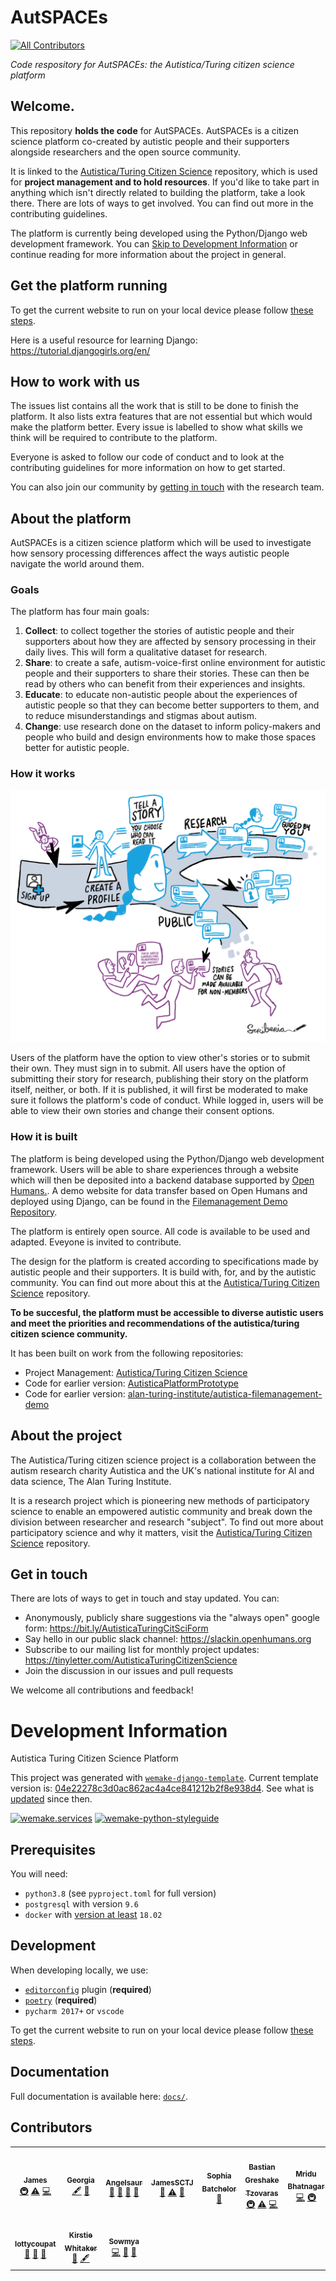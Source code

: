 # AutSPACEs
<!-- ALL-CONTRIBUTORS-BADGE:START - Do not remove or modify this section -->
[![All Contributors](https://img.shields.io/badge/all_contributors-10-orange.svg?style=flat-square)](#contributors-)
<!-- ALL-CONTRIBUTORS-BADGE:END -->

*Code respository for AutSPACEs: the Autistica/Turing citizen science platform*

## Welcome.

This repository **holds the code** for AutSPACEs. AutSPACEs is a citizen science platform co-created by autistic people and their supporters alongside researchers and the open source community. 

It is linked to the [Autistica/Turing Citizen Science](https://github.com/alan-turing-institute/AutisticaCitizenScience) repository, which is used for **project management and to hold resources**. If you'd like to take part in anything which isn't directly related to building the platform, take a look there. There are lots of ways to get involved. You can find out more in the contributing guidelines. 

The platform is currently being developed using the Python/Django web development framework. You can [Skip to Development Information](#development-information) or continue reading for more information about the project in general. 

## Get the platform running

To get the current website to run on your local device please follow [these steps](/dev_readme.md).

Here is a useful resource for learning Django: https://tutorial.djangogirls.org/en/

## How to work with us

The issues list contains all the work that is still to be done to finish the platform. It also lists extra features that are not essential but which would make the platform better. Every issue is labelled to show what skills we think will be required to contribute to the platform. 

Everyone is asked to follow our code of conduct and to look at the contributing guidelines for more information on how to get started.

You can also join our community by [getting in touch](#get-in-touch) with the research team. 

## About the platform

AutSPACEs is a citizen science platform which will be used to investigate how sensory processing differences affect the ways autistic people navigate the world around them. 

### Goals

The platform has four main goals:

1. **Collect**: to collect together the stories of autistic people and their supporters about how they are affected by sensory processing in their daily lives. This will form a qualitative dataset for research.
2. **Share**: to create a safe, autism-voice-first online environment for autistic people and their supporters to share their stories. These can then be read by others who can benefit from their experiences and insights. 
3. **Educate**: to educate non-autistic people about the experiences of autistic people so that they can become better supporters to them, and to reduce misunderstandings and stigmas about autism. 
4. **Change**: use research done on the dataset to inform policy-makers and people who build and design environments how to make those spaces better for autistic people.

### How it works 

![How-it-works](/Citscicartoon.png)

Users of the platform have the option to view other's stories or to submit their own. They must sign in to submit. All users have the option of submitting their story for research, publishing their story on the platform itself, neither, or both. If it is published, it will first be moderated to make sure it follows the platform's code of conduct. While logged in, users will be able to view their own stories and change their consent options.

### How it is built

The platform is being developed using the Python/Django web development framework. Users will be able to share experiences through a website which will then be deposited into a backend database supported by [Open Humans.](https://github.com/OpenHumans). A demo website for data transfer based on Open Humans and deployed using Django, can be found in the [Filemanagement Demo Repository](https://github.com/alan-turing-institute/autistica-filemanagement-demo).

The platform is entirely open source. All code is available to be used and adapted. Eveyone is invited to contribute. 

The design for the platform is created according to specifications made by autistic people and their supporters. It is build with, for, and by the autistic community. You can find out more about this at the [Autistica/Turing Citizen Science](https://github.com/alan-turing-institute/AutisticaCitizenScience) repository. 

**To be succesful, the platform must be accessible to diverse autistic users and meet the priorities and recommendations of the autistica/turing citizen science community.**

It has been built on work from the following repositories:

* Project Management: [Autistica/Turing Citizen Science](https://github.com/alan-turing-institute/AutisticaCitizenScience)
* Code for earlier version: [AutisticaPlatformPrototype](https://github.com/alan-turing-institute/AutisticaPlatformPrototype)
* Code for earlier version: [alan-turing-institute/autistica-filemanagement-demo](https://github.com/alan-turing-institute/autistica-filemanagement-demo)

## About the project

The Autistica/Turing citizen science project is a collaboration between the autism research charity Autistica and the UK's national institute for AI and data science, The Alan Turing Institute.

It is a research project which is pioneering new methods of participatory science to enable an empowered autistic community and break down the division between researcher and research "subject". To find out more about participatory science and why it matters, visit the [Autistica/Turing Citizen Science](https://github.com/alan-turing-institute/AutisticaCitizenScience) repository. 

## Get in touch

There are lots of ways to get in touch and stay updated. You can:

* Anonymously, publicly share suggestions via the "always open" google form: https://bit.ly/AutisticaTuringCitSciForm
* Say hello in our public slack channel: https://slackin.openhumans.org 
* Subscribe to our mailing list for monthly project updates: https://tinyletter.com/AutisticaTuringCitizenScience
* Join the discussion in our issues and pull requests 

We welcome all contributions and feedback! 

# Development Information 

Autistica Turing Citizen Science Platform

This project was generated with [`wemake-django-template`](https://github.com/wemake-services/wemake-django-template). Current template version is: [04e22278c3d0ac862ac4a4ce841212b2f8e938d4](https://github.com/wemake-services/wemake-django-template/tree/04e22278c3d0ac862ac4a4ce841212b2f8e938d4). See what is [updated](https://github.com/wemake-services/wemake-django-template/compare/04e22278c3d0ac862ac4a4ce841212b2f8e938d4...master) since then.


[![wemake.services](https://img.shields.io/badge/%20-wemake.services-green.svg?label=%20&logo=data%3Aimage%2Fpng%3Bbase64%2CiVBORw0KGgoAAAANSUhEUgAAABAAAAAQCAMAAAAoLQ9TAAAABGdBTUEAALGPC%2FxhBQAAAAFzUkdCAK7OHOkAAAAbUExURQAAAAAAAAAAAAAAAAAAAAAAAAAAAAAAAP%2F%2F%2F5TvxDIAAAAIdFJOUwAjRA8xXANAL%2Bv0SAAAADNJREFUGNNjYCAIOJjRBdBFWMkVQeGzcHAwksJnAPPZGOGAASzPzAEHEGVsLExQwE7YswCb7AFZSF3bbAAAAABJRU5ErkJggg%3D%3D)](https://wemake.services) 
[![wemake-python-styleguide](https://img.shields.io/badge/style-wemake-000000.svg)](https://github.com/wemake-services/wemake-python-styleguide)


## Prerequisites

You will need:

- `python3.8` (see `pyproject.toml` for full version)
- `postgresql` with version `9.6`
- `docker` with [version at least](https://docs.docker.com/compose/compose-file/#compose-and-docker-compatibility-matrix) `18.02`


## Development

When developing locally, we use:

- [`editorconfig`](http://editorconfig.org/) plugin (**required**)
- [`poetry`](https://github.com/python-poetry/poetry) (**required**)
- `pycharm 2017+` or `vscode`

To get the current website to run on your local device please follow [these steps](/dev_readme.md).

## Documentation

Full documentation is available here: [`docs/`](docs).

## Contributors 

<!-- ALL-CONTRIBUTORS-LIST:START - Do not remove or modify this section -->
<!-- prettier-ignore-start -->
<!-- markdownlint-disable -->
<table>
  <tr>
    <td align="center"><a href="https://github.com/jhlink"><img src="https://avatars2.githubusercontent.com/u/1872836?v=4?s=100" width="100px;" alt=""/><br /><sub><b>James </b></sub></a><br /><a href="#infra-jhlink" title="Infrastructure (Hosting, Build-Tools, etc)">🚇</a> <a href="https://github.com/alan-turing-institute/AutSPACEs/commits?author=jhlink" title="Tests">⚠️</a> <a href="https://github.com/alan-turing-institute/AutSPACEs/commits?author=jhlink" title="Code">💻</a></td>
    <td align="center"><a href="https://github.com/GeorgiaHCA"><img src="https://avatars1.githubusercontent.com/u/46889966?v=4?s=100" width="100px;" alt=""/><br /><sub><b>Georgia</b></sub></a><br /><a href="#content-GeorgiaHCA" title="Content">🖋</a> <a href="https://github.com/alan-turing-institute/AutSPACEs/commits?author=GeorgiaHCA" title="Documentation">📖</a></td>
    <td align="center"><a href="https://github.com/Angelsaur"><img src="https://avatars.githubusercontent.com/u/67108701?v=4?s=100" width="100px;" alt=""/><br /><sub><b>Angelsaur</b></sub></a><br /><a href="https://github.com/alan-turing-institute/AutSPACEs/commits?author=Angelsaur" title="Documentation">📖</a> <a href="#design-Angelsaur" title="Design">🎨</a> <a href="#ideas-Angelsaur" title="Ideas, Planning, & Feedback">🤔</a> <a href="#userTesting-Angelsaur" title="User Testing">📓</a></td>
    <td align="center"><a href="https://github.com/JamesSCTJ"><img src="https://avatars.githubusercontent.com/u/60160241?v=4?s=100" width="100px;" alt=""/><br /><sub><b>JamesSCTJ</b></sub></a><br /><a href="#ideas-JamesSCTJ" title="Ideas, Planning, & Feedback">🤔</a> <a href="https://github.com/alan-turing-institute/AutSPACEs/commits?author=JamesSCTJ" title="Tests">⚠️</a> <a href="https://github.com/alan-turing-institute/AutSPACEs/pulls?q=is%3Apr+reviewed-by%3AJamesSCTJ" title="Reviewed Pull Requests">👀</a></td>
    <td align="center"><a href="http://www.brainonsilicon.com"><img src="https://avatars.githubusercontent.com/u/42813259?v=4?s=100" width="100px;" alt=""/><br /><sub><b>Sophia Batchelor</b></sub></a><br /><a href="#ideas-BrainonSilicon" title="Ideas, Planning, & Feedback">🤔</a></td>
    <td align="center"><a href="https://tzovar.as"><img src="https://avatars.githubusercontent.com/u/674899?v=4?s=100" width="100px;" alt=""/><br /><sub><b>Bastian Greshake Tzovaras</b></sub></a><br /><a href="#infra-gedankenstuecke" title="Infrastructure (Hosting, Build-Tools, etc)">🚇</a> <a href="https://github.com/alan-turing-institute/AutSPACEs/commits?author=gedankenstuecke" title="Tests">⚠️</a> <a href="https://github.com/alan-turing-institute/AutSPACEs/commits?author=gedankenstuecke" title="Code">💻</a></td>
    <td align="center"><a href="https://github.com/mridubhatnagar"><img src="https://avatars.githubusercontent.com/u/16894718?v=4?s=100" width="100px;" alt=""/><br /><sub><b>Mridu Bhatnagar</b></sub></a><br /><a href="https://github.com/alan-turing-institute/AutSPACEs/commits?author=mridubhatnagar" title="Code">💻</a> <a href="#infra-mridubhatnagar" title="Infrastructure (Hosting, Build-Tools, etc)">🚇</a></td>
  </tr>
  <tr>
    <td align="center"><a href="https://github.com/lottycoupat"><img src="https://avatars.githubusercontent.com/u/82104604?v=4?s=100" width="100px;" alt=""/><br /><sub><b>lottycoupat</b></sub></a><br /><a href="#ideas-lottycoupat" title="Ideas, Planning, & Feedback">🤔</a> <a href="https://github.com/alan-turing-institute/AutSPACEs/commits?author=lottycoupat" title="Documentation">📖</a> <a href="#design-lottycoupat" title="Design">🎨</a></td>
    <td align="center"><a href="https://whitakerlab.github.io"><img src="https://avatars.githubusercontent.com/u/3626306?v=4?s=100" width="100px;" alt=""/><br /><sub><b>Kirstie Whitaker</b></sub></a><br /><a href="#ideas-KirstieJane" title="Ideas, Planning, & Feedback">🤔</a> <a href="#content-KirstieJane" title="Content">🖋</a></td>
    <td align="center"><a href="https://github.com/sowmya9507"><img src="https://avatars.githubusercontent.com/u/55495129?v=4?s=100" width="100px;" alt=""/><br /><sub><b>Sowmya</b></sub></a><br /><a href="https://github.com/alan-turing-institute/AutSPACEs/commits?author=sowmya9507" title="Code">💻</a> <a href="#ideas-sowmya9507" title="Ideas, Planning, & Feedback">🤔</a> <a href="https://github.com/alan-turing-institute/AutSPACEs/commits?author=sowmya9507" title="Documentation">📖</a></td>
  </tr>
</table>

<!-- markdownlint-restore -->
<!-- prettier-ignore-end -->

<!-- ALL-CONTRIBUTORS-LIST:END -->
